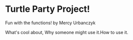 # Turtle Party Project!
Fun with the functions!
by Mercy Urbanczyk

What's cool about, Why someone might use it.How to use it.

